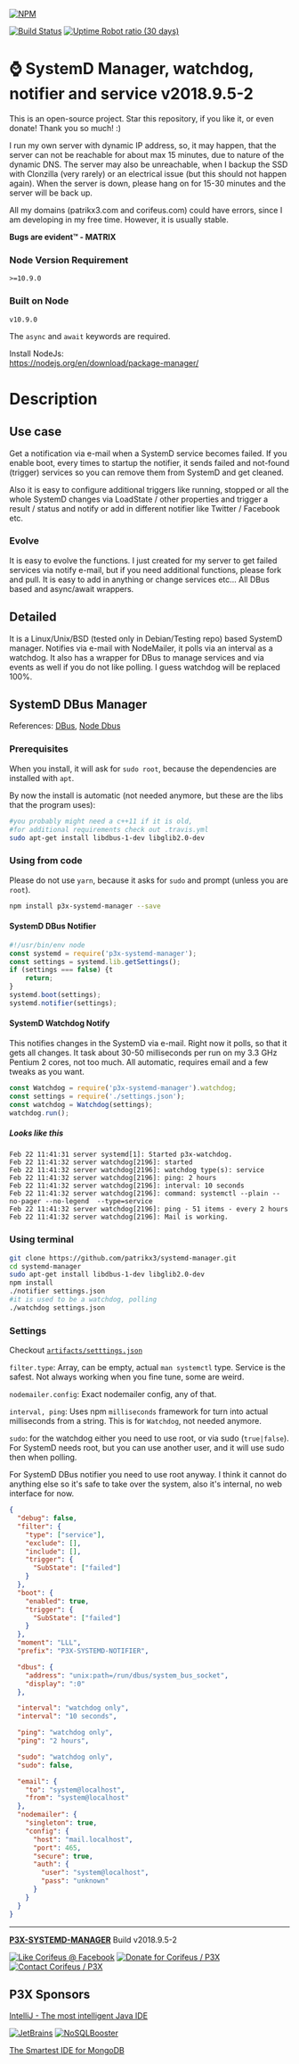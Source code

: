 [//]: #@corifeus-header
  
[![NPM](https://nodei.co/npm/p3x-systemd-manager.png?downloads=true&downloadRank=true&stars=true)](https://www.npmjs.com/package/p3x-systemd-manager/)

  [![Build Status](https://travis-ci.org/patrikx3/systemd-manager.svg?branch=master)](https://travis-ci.org/patrikx3/systemd-manager) 
[![Uptime Robot ratio (30 days)](https://img.shields.io/uptimerobot/ratio/m780749701-41bcade28c1ea8154eda7cca.svg)](https://uptimerobot.patrikx3.com/)

 


 
# ⌚ SystemD Manager, watchdog, notifier and service v2018.9.5-2  

This is an open-source project. Star this repository, if you like it, or even donate! Thank you so much! :)

I run my own server with dynamic IP address, so, it may happen, that the server can not be reachable for about max 15 minutes, due to nature of the dynamic DNS. The server may also be unreachable, when I backup the SSD with Clonzilla (very rarely) or an electrical issue (but this should not happen again). When the server is down, please hang on for 15-30 minutes and the server will be back up.

All my domains (patrikx3.com and corifeus.com) could have errors, since I am developing in my free time. However, it is usually stable.

**Bugs are evident™ - MATRIX️**

### Node Version Requirement 
``` 
>=10.9.0 
```  
   
### Built on Node 
``` 
v10.9.0
```   
   
The ```async``` and ```await``` keywords are required.

Install NodeJs:    
https://nodejs.org/en/download/package-manager/    



# Description  

                        
[//]: #@corifeus-header:end



## Use case
Get a notification via e-mail when a SystemD service becomes failed.
If you enable boot, every times to startup the notifier, it sends failed and not-found (trigger) services so you can remove them from SystemD and get cleaned.

Also it is easy to configure additional triggers like running, stopped or all the whole SystemD changes via LoadState / other properties and trigger a result / status and notify or add in different notifier like Twitter / Facebook etc. 

### Evolve
It is easy to evolve the functions. I just created for my server to get failed services via notify e-mail, but if you need additional functions, please fork and pull. It is easy to add in anything or change services etc... All DBus based and async/await wrappers.

## Detailed

It is a Linux/Unix/BSD (tested only in Debian/Testing repo) based SystemD manager. Notifies via e-mail with NodeMailer, it polls via an interval as a watchdog. It also has a wrapper for DBus to manage services and via events as well if you do not like polling. I guess watchdog will be replaced 100%.

## SystemD DBus Manager
References:
[DBus](https://www.freedesktop.org/wiki/Software/systemd/dbus/), 
[Node Dbus](https://github.com/Shouqun/node-dbus)

### Prerequisites

When you install, it will ask for ```sudo root```, because the dependencies are installed with ```apt```.

By now the install is automatic (not needed anymore, but these are the libs that the program uses):
```bash
#you probably might need a c++11 if it is old, 
#for additional requirements check out .travis.yml
sudo apt-get install libdbus-1-dev libglib2.0-dev
```

### Using from code

Please do not use ```yarn```, because it asks for ```sudo``` and prompt (unless you are ```root```).

```bash
npm install p3x-systemd-manager --save
```

#### SystemD DBus Notifier

```js
#!/usr/bin/env node
const systemd = require('p3x-systemd-manager');
const settings = systemd.lib.getSettings();
if (settings === false) {t
    return;
}
systemd.boot(settings);
systemd.notifier(settings);
```

#### SystemD Watchdog Notify 
This notifies changes in the SystemD via e-mail.
Right now it polls, so that it gets all changes. It task about 30-50 milliseconds per run on my 3.3 GHz Pentium 2 cores, not too much. All automatic, requires email and a few tweaks as you want.

```js
const Watchdog = require('p3x-systemd-manager').watchdog;
const settings = require('./settings.json');
const watchdog = Watchdog(settings);
watchdog.run();
```

##### Looks like this
```text
Feb 22 11:41:31 server systemd[1]: Started p3x-watchdog.
Feb 22 11:41:32 server watchdog[2196]: started
Feb 22 11:41:32 server watchdog[2196]: watchdog type(s): service
Feb 22 11:41:32 server watchdog[2196]: ping: 2 hours
Feb 22 11:41:32 server watchdog[2196]: interval: 10 seconds
Feb 22 11:41:32 server watchdog[2196]: command: systemctl --plain --no-pager --no-legend  --type=service
Feb 22 11:41:32 server watchdog[2196]: ping - 51 items - every 2 hours
Feb 22 11:41:32 server watchdog[2196]: Mail is working.
```

### Using terminal
```bash
git clone https://github.com/patrikx3/systemd-manager.git
cd systemd-manager
sudo apt-get install libdbus-1-dev libglib2.0-dev
npm install
./notifier settings.json
#it is used to be a watchdog, polling
./watchdog settings.json
```

### Settings
Checkout [```artifacts/setttings.json```](artifacts/settings.json)

```filter.type```: Array, can be empty, actual ```man systemctl``` type. Service is the safest. Not always working when you fine tune, some are weird.  

```nodemailer.config```: Exact nodemailer config, any of that.

```interval, ping```: Uses npm ```milliseconds``` framework for turn into actual milliseconds from a string. This is for ```Watchdog```, not needed anymore.

```sudo```: for the watchdog either you need to use root, or via sudo (```true|false```). For SystemD needs root, but you can use another user, and it will use sudo then when polling. 

For SystemD DBus notifier you need to use root anyway. I think it cannot do anything else so it's safe to take over the system, also it's internal, no web interface for now.

```json
{
  "debug": false,
  "filter": {
    "type": ["service"],
    "exclude": [],
    "include": [],
    "trigger": {
      "SubState": ["failed"]
    }
  },
  "boot": {
    "enabled": true,
    "trigger": {
      "SubState": ["failed"]
    }
  },
  "moment": "LLL",
  "prefix": "P3X-SYSTEMD-NOTIFIER",

  "dbus": {
    "address": "unix:path=/run/dbus/system_bus_socket",
    "display": ":0"
  },

  "interval": "watchdog only",
  "interval": "10 seconds",

  "ping": "watchdog only",
  "ping": "2 hours",

  "sudo": "watchdog only",
  "sudo": false,

  "email": {
    "to": "system@localhost",
    "from": "system@localhost"
  },
  "nodemailer": {
    "singleton": true,
    "config": {
      "host": "mail.localhost",
      "port": 465,
      "secure": true,
      "auth": {
        "user": "system@localhost",
        "pass": "unknown"
      }
    }
  }
}
```




[//]: #@corifeus-footer

---

[**P3X-SYSTEMD-MANAGER**](https://pages.corifeus.com/systemd-manager) Build v2018.9.5-2 

[![Like Corifeus @ Facebook](https://img.shields.io/badge/LIKE-Corifeus-3b5998.svg)](https://www.facebook.com/corifeus.software) [![Donate for Corifeus / P3X](https://img.shields.io/badge/Donate-Corifeus-003087.svg)](https://www.paypal.com/cgi-bin/webscr?cmd=_s-xclick&hosted_button_id=QZVM4V6HVZJW6)  [![Contact Corifeus / P3X](https://img.shields.io/badge/Contact-P3X-ff9900.svg)](https://www.patrikx3.com/en/front/contact) 


## P3X Sponsors

[IntelliJ - The most intelligent Java IDE](https://www.jetbrains.com)
  
[![JetBrains](https://cdn.corifeus.com/assets/svg/jetbrains-logo.svg)](https://www.jetbrains.com/) [![NoSQLBooster](https://cdn.corifeus.com/assets/png/nosqlbooster-70x70.png)](https://www.nosqlbooster.com/)

[The Smartest IDE for MongoDB](https://www.nosqlbooster.com)
  
  
 

[//]: #@corifeus-footer:end

